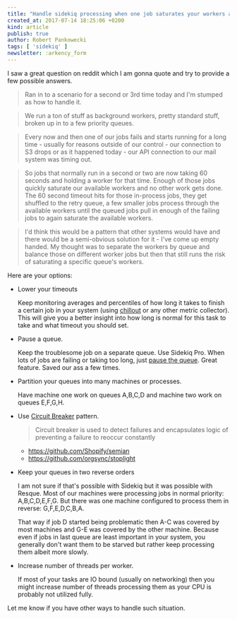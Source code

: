 ```yaml
---
title: "Handle sidekiq processing when one job saturates your workers and the rest queue up"
created_at: 2017-07-14 18:25:06 +0200
kind: article
publish: true
author: Robert Pankowecki
tags: [ 'sidekiq' ]
newsletter: :arkency_form
---
```


I saw a great question on reddit which I am gonna quote and try to provide a few possible answers.


> Ran in to a scenario for a second or 3rd time today and I'm stumped as how to handle it.

> We run a ton of stuff as background workers, pretty standard stuff, broken up in to a few priority queues.

> Every now and then one of our jobs fails and starts running for a long time - usually for reasons outside of our control - our connection to S3 drops or as it happened today - our API connection to our mail system was timing out.

> So jobs that normally run in a second or two are now taking 60 seconds and holding a worker for that time. Enough of those jobs quickly saturate our available workers and no other work gets done. The 60 second timeout hits for those in-process jobs, they get shuffled to the retry queue, a few smaller jobs process through the available workers until the queued jobs pull in enough of the failing jobs to again saturate the available workers.

> I'd think this would be a pattern that other systems would have and there would be a semi-obvious solution for it - I've come up empty handed. My thought was to separate the workers by queue and balance those on different worker jobs but then that still runs the risk of saturating a specific queue's workers.

<!-- more -->

Here are your options:

* Lower your timeouts

    Keep monitoring averages and percentiles of how long it takes to finish a certain job in your system (using [chillout](https://get.chillout.io) or any other metric collector). This will give you a better insight into how long is normal for this task to take and what timeout you should set.

* Pause a queue.

    Keep the troublesome job on a separate queue. Use Sidekiq Pro. When lots of jobs are failing or taking too long, just [pause the queue](https://github.com/mperham/sidekiq/wiki/Pro-API#pausing-queues). Great feature. Saved our ass a few times.

* Partition your queues into many machines or processes.

    Have machine one work on queues A,B,C,D and machine two work on queues E,F,G,H.

* Use [Circuit Breaker](https://en.wikipedia.org/wiki/Circuit_breaker_design_pattern) pattern.

    > Circuit breaker is used to detect failures and encapsulates logic of preventing a failure to reoccur constantly

    * https://github.com/Shopify/semian
    * https://github.com/orgsync/stoplight

* Keep your queues in two reverse orders

    I am not sure if that's possible with Sidekiq but it was possible with Resque. Most of our machines were processing jobs in normal priority: A,B,C,D,E,F,G. But there was one machine configured to process them in reverse: G,F,E,D,C,B,A.

    That way if job D started being problematic then A-C was covered by most machines and G-E was covered by the other machine. Because even if jobs in last queue are least important in your system, you generally don't want them to be starved but rather keep processing them albeit more slowly.

* Increase number of threads per worker.

    If most of your tasks are IO bound (usually on networking) then you might increase number of threads processing them as your CPU is probably not utilized fully.

Let me know if you have other ways to handle such situation.